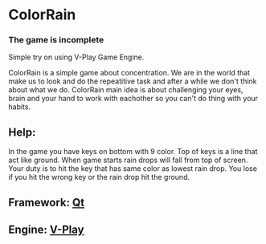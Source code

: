 # ColorRain
### The game is incomplete

Simple try on using V-Play Game Engine.

ColorRain is a simple game about concentration. We are in the world that make us to look and do the repeatitive task and after a while we don't think about what we do.
ColorRain main idea is about challenging your eyes, brain and your hand to work with eachother so you can't do thing with your habits.

## Help:
In the game you have keys on bottom with 9 color. Top of keys is a line that act like ground. When game starts rain drops will fall from top of screen. Your duty is to hit the key that has same color as lowest rain drop. You lose if you hit the wrong key or the rain drop hit the ground.



## Framework: [Qt](https://www.qt.io/)
## Engine: [V-Play](http://v-play.net/)
